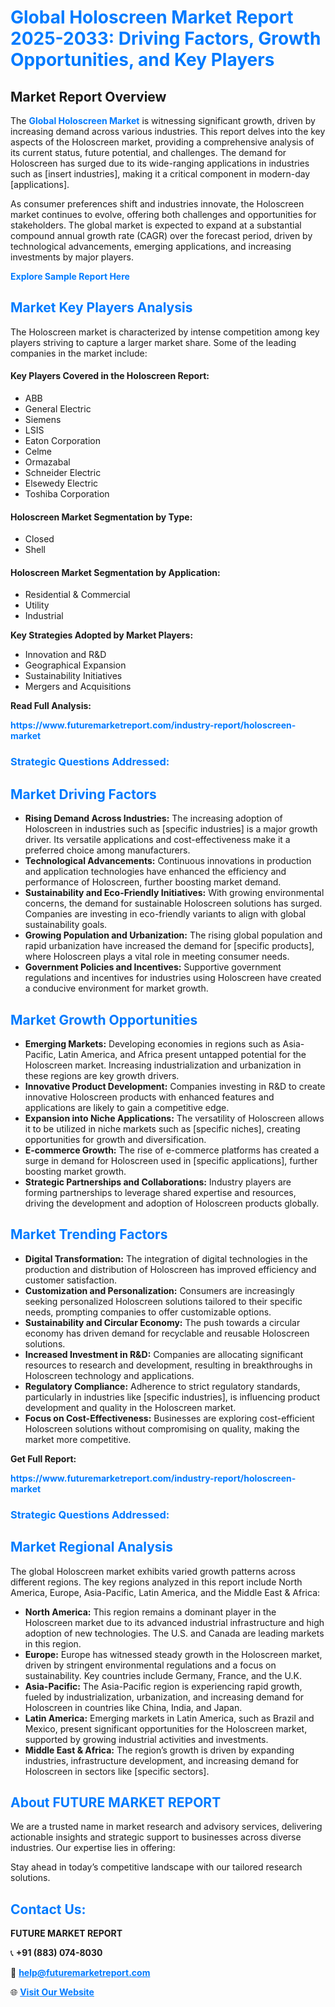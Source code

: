 <h1 style="color: #007BFF;">Global Holoscreen Market Report 2025-2033: Driving Factors, Growth Opportunities, and Key Players</h1>

<section id="overview">
<h2>Market Report Overview</h2>
<p>The <a href="https://www.futuremarketreport.com/industry-report/holoscreen-market" style="color: #007BFF; text-decoration: none;"><strong>Global Holoscreen Market</strong></a> is witnessing significant growth, driven by increasing demand across various industries. This report delves into the key aspects of the Holoscreen market, providing a comprehensive analysis of its current status, future potential, and challenges. The demand for Holoscreen has surged due to its wide-ranging applications in industries such as [insert industries], making it a critical component in modern-day [applications].</p>
<p>As consumer preferences shift and industries innovate, the Holoscreen market continues to evolve, offering both challenges and opportunities for stakeholders. The global market is expected to expand at a substantial compound annual growth rate (CAGR) over the forecast period, driven by technological advancements, emerging applications, and increasing investments by major players.</p>
</section>

<section id="overview">
<p><a href="https://www.futuremarketreport.com/request-sample/reportId=33566" style="color: #007BFF; text-decoration: none;"><strong>Explore Sample Report Here</strong></a></p>
</section>

<section id="key-players">
<h2 style="color: #007BFF;">Market Key Players Analysis</h2>
<p>The Holoscreen market is characterized by intense competition among key players striving to capture a larger market share. Some of the leading companies in the market include:</p>
<h4>Key Players Covered in the Holoscreen Report:</h4>
<ul><li>ABB</li><li>General Electric</li><li>Siemens</li><li>LSIS</li><li>Eaton Corporation</li><li>Celme</li><li>Ormazabal</li><li>Schneider Electric</li><li>Elsewedy Electric</li><li>Toshiba Corporation</li></ul>
<h4>Holoscreen Market Segmentation by Type:</h4>
<ul><li>Closed</li><li>Shell</li></ul>

<h4>Holoscreen Market Segmentation by Application:</h4>
<ul><li>Residential &amp; Commercial</li><li>Utility</li><li>Industrial</li></ul>
<p><strong>Key Strategies Adopted by Market Players:</strong></p>
<ul>
<li>Innovation and R&D</li>
<li>Geographical Expansion</li>
<li>Sustainability Initiatives</li>
<li>Mergers and Acquisitions</li>
</ul>
</section>

<section>
<p><strong>Read Full Analysis: </strong></p><a href="https://www.futuremarketreport.com/industry-report/holoscreen-market" style="color: #007BFF; text-decoration: none;"><strong>https://www.futuremarketreport.com/industry-report/holoscreen-market</strong></a>
<h3 style="color: #007BFF;">Strategic Questions Addressed:</h3>
</section>

<section id="driving-factors">
<h2 style="color: #007BFF;">Market Driving Factors</h2>
<ul>
<li><strong>Rising Demand Across Industries:</strong> The increasing adoption of Holoscreen in industries such as [specific industries] is a major growth driver. Its versatile applications and cost-effectiveness make it a preferred choice among manufacturers.</li>
<li><strong>Technological Advancements:</strong> Continuous innovations in production and application technologies have enhanced the efficiency and performance of Holoscreen, further boosting market demand.</li>
<li><strong>Sustainability and Eco-Friendly Initiatives:</strong> With growing environmental concerns, the demand for sustainable Holoscreen solutions has surged. Companies are investing in eco-friendly variants to align with global sustainability goals.</li>
<li><strong>Growing Population and Urbanization:</strong> The rising global population and rapid urbanization have increased the demand for [specific products], where Holoscreen plays a vital role in meeting consumer needs.</li>
<li><strong>Government Policies and Incentives:</strong> Supportive government regulations and incentives for industries using Holoscreen have created a conducive environment for market growth.</li>
</ul>
</section>

<section id="growth-opportunities">
<h2 style="color: #007BFF;">Market Growth Opportunities</h2>
<ul>
<li><strong>Emerging Markets:</strong> Developing economies in regions such as Asia-Pacific, Latin America, and Africa present untapped potential for the Holoscreen market. Increasing industrialization and urbanization in these regions are key growth drivers.</li>
<li><strong>Innovative Product Development:</strong> Companies investing in R&D to create innovative Holoscreen products with enhanced features and applications are likely to gain a competitive edge.</li>
<li><strong>Expansion into Niche Applications:</strong> The versatility of Holoscreen allows it to be utilized in niche markets such as [specific niches], creating opportunities for growth and diversification.</li>
<li><strong>E-commerce Growth:</strong> The rise of e-commerce platforms has created a surge in demand for Holoscreen used in [specific applications], further boosting market growth.</li>
<li><strong>Strategic Partnerships and Collaborations:</strong> Industry players are forming partnerships to leverage shared expertise and resources, driving the development and adoption of Holoscreen products globally.</li>
</ul>
</section>

<section id="trending-factors">
<h2 style="color: #007BFF;">Market Trending Factors</h2>
<ul>
<li><strong>Digital Transformation:</strong> The integration of digital technologies in the production and distribution of Holoscreen has improved efficiency and customer satisfaction.</li>
<li><strong>Customization and Personalization:</strong> Consumers are increasingly seeking personalized Holoscreen solutions tailored to their specific needs, prompting companies to offer customizable options.</li>
<li><strong>Sustainability and Circular Economy:</strong> The push towards a circular economy has driven demand for recyclable and reusable Holoscreen solutions.</li>
<li><strong>Increased Investment in R&D:</strong> Companies are allocating significant resources to research and development, resulting in breakthroughs in Holoscreen technology and applications.</li>
<li><strong>Regulatory Compliance:</strong> Adherence to strict regulatory standards, particularly in industries like [specific industries], is influencing product development and quality in the Holoscreen market.</li>
<li><strong>Focus on Cost-Effectiveness:</strong> Businesses are exploring cost-efficient Holoscreen solutions without compromising on quality, making the market more competitive.</li>
</ul>
</section>

<section>
<p><strong>Get Full Report: </strong></p><a href="https://www.futuremarketreport.com/industry-report/holoscreen-market" style="color: #007BFF; text-decoration: none;"><strong>https://www.futuremarketreport.com/industry-report/holoscreen-market</strong></a>
<h3 style="color: #007BFF;">Strategic Questions Addressed:</h3>
</section>


<section id="regional-analysis">
<h2 style="color: #007BFF;">Market Regional Analysis</h2>
<p>The global Holoscreen market exhibits varied growth patterns across different regions. The key regions analyzed in this report include North America, Europe, Asia-Pacific, Latin America, and the Middle East & Africa:</p>
<ul>
<li><strong>North America:</strong> This region remains a dominant player in the Holoscreen market due to its advanced industrial infrastructure and high adoption of new technologies. The U.S. and Canada are leading markets in this region.</li>
<li><strong>Europe:</strong> Europe has witnessed steady growth in the Holoscreen market, driven by stringent environmental regulations and a focus on sustainability. Key countries include Germany, France, and the U.K.</li>
<li><strong>Asia-Pacific:</strong> The Asia-Pacific region is experiencing rapid growth, fueled by industrialization, urbanization, and increasing demand for Holoscreen in countries like China, India, and Japan.</li>
<li><strong>Latin America:</strong> Emerging markets in Latin America, such as Brazil and Mexico, present significant opportunities for the Holoscreen market, supported by growing industrial activities and investments.</li>
<li><strong>Middle East & Africa:</strong> The region’s growth is driven by expanding industries, infrastructure development, and increasing demand for Holoscreen in sectors like [specific sectors].</li>
</ul>
</section>

<footer>
<h2 style="color: #007BFF;">About FUTURE MARKET REPORT</h2>
<p>We are a trusted name in market research and advisory services, delivering actionable insights and strategic support to businesses across diverse industries. Our expertise lies in offering:</p>

<p>Stay ahead in today’s competitive landscape with our tailored research solutions.</p>

<h2 style="color: #007BFF;">Contact Us:</h2>
<p><strong>FUTURE MARKET REPORT</strong></p>
<p>📞 <strong>+91 (883) 074-8030</strong></p>
<p>📧 <strong><a href="mailto:help@futuremarketreport.com" style="color: #007BFF;">help@futuremarketreport.com</a></strong></p>
<p>🌐 <strong><a href="https://www.futuremarketreport.com/" style="color: #007BFF;">Visit Our Website</a></strong></p>
</footer>